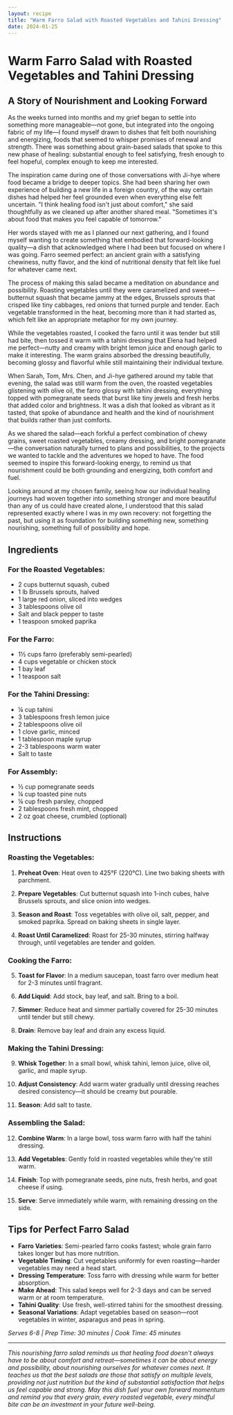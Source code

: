 ```yaml
---
layout: recipe
title: "Warm Farro Salad with Roasted Vegetables and Tahini Dressing"
date: 2024-01-25
---
```


# Warm Farro Salad with Roasted Vegetables and Tahini Dressing

## A Story of Nourishment and Looking Forward

As the weeks turned into months and my grief began to settle into something more manageable—not gone, but integrated into the ongoing fabric of my life—I found myself drawn to dishes that felt both nourishing and energizing, foods that seemed to whisper promises of renewal and strength. There was something about grain-based salads that spoke to this new phase of healing: substantial enough to feel satisfying, fresh enough to feel hopeful, complex enough to keep me interested.

The inspiration came during one of those conversations with Ji-hye where food became a bridge to deeper topics. She had been sharing her own experience of building a new life in a foreign country, of the way certain dishes had helped her feel grounded even when everything else felt uncertain. "I think healing food isn't just about comfort," she said thoughtfully as we cleaned up after another shared meal. "Sometimes it's about food that makes you feel capable of tomorrow."

Her words stayed with me as I planned our next gathering, and I found myself wanting to create something that embodied that forward-looking quality—a dish that acknowledged where I had been but focused on where I was going. Farro seemed perfect: an ancient grain with a satisfying chewiness, nutty flavor, and the kind of nutritional density that felt like fuel for whatever came next.

The process of making this salad became a meditation on abundance and possibility. Roasting vegetables until they were caramelized and sweet—butternut squash that became jammy at the edges, Brussels sprouts that crisped like tiny cabbages, red onions that turned purple and tender. Each vegetable transformed in the heat, becoming more than it had started as, which felt like an appropriate metaphor for my own journey.

While the vegetables roasted, I cooked the farro until it was tender but still had bite, then tossed it warm with a tahini dressing that Elena had helped me perfect—nutty and creamy with bright lemon juice and enough garlic to make it interesting. The warm grains absorbed the dressing beautifully, becoming glossy and flavorful while still maintaining their individual texture.

When Sarah, Tom, Mrs. Chen, and Ji-hye gathered around my table that evening, the salad was still warm from the oven, the roasted vegetables glistening with olive oil, the farro glossy with tahini dressing, everything topped with pomegranate seeds that burst like tiny jewels and fresh herbs that added color and brightness. It was a dish that looked as vibrant as it tasted, that spoke of abundance and health and the kind of nourishment that builds rather than just comforts.

As we shared the salad—each forkful a perfect combination of chewy grains, sweet roasted vegetables, creamy dressing, and bright pomegranate—the conversation naturally turned to plans and possibilities, to the projects we wanted to tackle and the adventures we hoped to have. The food seemed to inspire this forward-looking energy, to remind us that nourishment could be both grounding and energizing, both comfort and fuel.

Looking around at my chosen family, seeing how our individual healing journeys had woven together into something stronger and more beautiful than any of us could have created alone, I understood that this salad represented exactly where I was in my own recovery: not forgetting the past, but using it as foundation for building something new, something nourishing, something full of possibility and hope.

## Ingredients

### For the Roasted Vegetables:
- 2 cups butternut squash, cubed
- 1 lb Brussels sprouts, halved
- 1 large red onion, sliced into wedges
- 3 tablespoons olive oil
- Salt and black pepper to taste
- 1 teaspoon smoked paprika

### For the Farro:
- 1½ cups farro (preferably semi-pearled)
- 4 cups vegetable or chicken stock
- 1 bay leaf
- 1 teaspoon salt

### For the Tahini Dressing:
- ¼ cup tahini
- 3 tablespoons fresh lemon juice
- 2 tablespoons olive oil
- 1 clove garlic, minced
- 1 tablespoon maple syrup
- 2-3 tablespoons warm water
- Salt to taste

### For Assembly:
- ½ cup pomegranate seeds
- ¼ cup toasted pine nuts
- ¼ cup fresh parsley, chopped
- 2 tablespoons fresh mint, chopped
- 2 oz goat cheese, crumbled (optional)

## Instructions

### Roasting the Vegetables:
1. **Preheat Oven**: Heat oven to 425°F (220°C). Line two baking sheets with parchment.

2. **Prepare Vegetables**: Cut butternut squash into 1-inch cubes, halve Brussels sprouts, and slice onion into wedges.

3. **Season and Roast**: Toss vegetables with olive oil, salt, pepper, and smoked paprika. Spread on baking sheets in single layer.

4. **Roast Until Caramelized**: Roast for 25-30 minutes, stirring halfway through, until vegetables are tender and golden.

### Cooking the Farro:
5. **Toast for Flavor**: In a medium saucepan, toast farro over medium heat for 2-3 minutes until fragrant.

6. **Add Liquid**: Add stock, bay leaf, and salt. Bring to a boil.

7. **Simmer**: Reduce heat and simmer partially covered for 25-30 minutes until tender but still chewy.

8. **Drain**: Remove bay leaf and drain any excess liquid.

### Making the Tahini Dressing:
9. **Whisk Together**: In a small bowl, whisk tahini, lemon juice, olive oil, garlic, and maple syrup.

10. **Adjust Consistency**: Add warm water gradually until dressing reaches desired consistency—it should be creamy but pourable.

11. **Season**: Add salt to taste.

### Assembling the Salad:
12. **Combine Warm**: In a large bowl, toss warm farro with half the tahini dressing.

13. **Add Vegetables**: Gently fold in roasted vegetables while they're still warm.

14. **Finish**: Top with pomegranate seeds, pine nuts, fresh herbs, and goat cheese if using.

15. **Serve**: Serve immediately while warm, with remaining dressing on the side.

## Tips for Perfect Farro Salad

- **Farro Varieties**: Semi-pearled farro cooks fastest; whole grain farro takes longer but has more nutrition.
- **Vegetable Timing**: Cut vegetables uniformly for even roasting—harder vegetables may need a head start.
- **Dressing Temperature**: Toss farro with dressing while warm for better absorption.
- **Make Ahead**: This salad keeps well for 2-3 days and can be served warm or at room temperature.
- **Tahini Quality**: Use fresh, well-stirred tahini for the smoothest dressing.
- **Seasonal Variations**: Adapt vegetables based on season—root vegetables in winter, asparagus and peas in spring.

*Serves 6-8 | Prep Time: 30 minutes | Cook Time: 45 minutes*

---

*This nourishing farro salad reminds us that healing food doesn't always have to be about comfort and retreat—sometimes it can be about energy and possibility, about nourishing ourselves for whatever comes next. It teaches us that the best salads are those that satisfy on multiple levels, providing not just nutrition but the kind of substantial satisfaction that helps us feel capable and strong. May this dish fuel your own forward momentum and remind you that every grain, every roasted vegetable, every mindful bite can be an investment in your future well-being.*